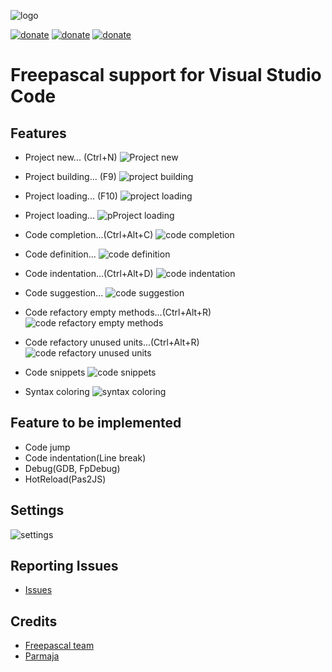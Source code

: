 ![logo](https://raw.githubusercontent.com/heliosroots/fp-vscode/master/images/icon.png)

[![donate](https://img.shields.io/badge/Licence-MIT-green.svg)](LICENSE.md) [![donate](https://img.shields.io/badge/Donate-PayPal-red.svg)](https://www.paypal.com/donate?business=VCWLMY6L2ER7A&currency_code=USD) [![donate](https://img.shields.io/badge/FP--VSCODE-Marketplace-blue.svg)](https://marketplace.visualstudio.com/items?itemName=heliosroots.fp-vscode)  

# Freepascal support for Visual Studio Code

## Features 
 - Project new... (Ctrl+N)
![Project new](https://raw.githubusercontent.com/heliosroots/fp-vscode/master/images/help/projectcreation.gif) 

 - Project building... (F9)
![project building](https://raw.githubusercontent.com/heliosroots/fp-vscode/master/images/help/projectbuilding.gif) 

 - Project loading... (F10)
![project loading](https://raw.githubusercontent.com/heliosroots/fp-vscode/master/images/help/projectloading.gif) 

 - Project loading...
![pProject loading](https://raw.githubusercontent.com/heliosroots/fp-vscode/master/images/help/projectsettings.gif) 

 - Code completion...(Ctrl+Alt+C)
![code completion](https://raw.githubusercontent.com/heliosroots/fp-vscode/master/images/help/codecompletion.gif) 

 - Code definition...
![code definition](https://raw.githubusercontent.com/heliosroots/fp-vscode/master/images/help/codedefinition.gif) 

 - Code indentation...(Ctrl+Alt+D)
![code indentation](https://raw.githubusercontent.com/heliosroots/fp-vscode/master/images/help/codeindentation.gif) 

 - Code suggestion...
![code suggestion](https://raw.githubusercontent.com/heliosroots/fp-vscode/master/images/help/codesuggestion.gif) 

 - Code refactory empty methods...(Ctrl+Alt+R)
![code refactory empty methods](https://raw.githubusercontent.com/heliosroots/fp-vscode/master/images/help/coderefactoryemptymethods.gif) 

 - Code refactory unused units...(Ctrl+Alt+R)
![code refactory unused units](https://raw.githubusercontent.com/heliosroots/fp-vscode/master/images/help/coderefactoryunusedunits.gif) 

 - Code snippets
![code snippets](https://raw.githubusercontent.com/heliosroots/fp-vscode/master/images/help/codesnippets.gif)  

 - Syntax coloring
![syntax coloring](https://raw.githubusercontent.com/heliosroots/fp-vscode/master/images/help/syntaxcoloring.gif)  

## Feature to be implemented
- Code jump
- Code indentation(Line break)
- Debug(GDB, FpDebug)
- HotReload(Pas2JS) 

## Settings
![settings](https://raw.githubusercontent.com/heliosroots/fp-vscode/master/images/help/settings.gif)

## Reporting Issues
- [Issues](https://github.com/heliosroots/fp-vscode/issues)

## Credits 
- [Freepascal team](https://wiki.freepascal.org)
- [Parmaja](https://github.com/parmaja/cliparts)